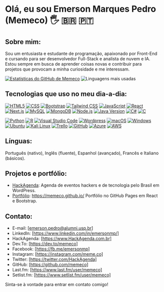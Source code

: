 # Olá, eu sou Emerson Marques Pedro (Memeco) 🖐 :brazil: :portugal:


## Sobre mim:
Sou um entusiasta e estudante de programação, apaixonado por Front-End e cursando para ser desenvolvedor Full-Stack e analista de nuvem e IA. Estou sempre em busca de aprender coisas novas e contribuir para projetos que provocam a minha curiosidade e me interessam.


[![Estatísticas do GitHub de Memeco](https://github-readme-stats.vercel.app/api?username=memeco&locale=pt-br&theme=dark&title_color=007ACC&show_icons=true)](https://github.com/memeco/github-readme-stats)
![Linguagens mais usadas](https://github-readme-stats.vercel.app/api/top-langs/?username=memeco&locale=pt-br&layout=compact&langs_count=8&theme=dracula)


## Tecnologias que uso no meu dia-a-dia:

[![HTML5](https://img.shields.io/badge/HTML5-E34F26?style=flat&logo=html5&logoColor=white)](https://developer.mozilla.org/en-US/docs/Web/Guide/HTML/HTML5) [![CSS](https://img.shields.io/badge/CSS-1572B6?style=flat&logo=css3&logoColor=white)](https://developer.mozilla.org/en-US/docs/Web/CSS) [![Bootstrap](https://img.shields.io/badge/Bootstrap-563D7C?style=for-the-badge&logo=bootstrap&logoColor=white)](https://getbootstrap.com/)
 [![Tailwind CSS](https://img.shields.io/badge/Tailwind%20CSS-38B2AC?style=for-the-badge&logo=tailwind-css&logoColor=white)](https://tailwindcss.com/) [![JavaScript](https://img.shields.io/badge/JavaScript-F7DF1E?style=flat&logo=javascript&logoColor=black)](https://developer.mozilla.org/en-US/docs/Web/JavaScript) [![React](https://img.shields.io/badge/React-61DAFB?style=flat&logo=react&logoColor=black)](https://reactjs.org/) [![Next.js](https://img.shields.io/badge/Next.js-000000?style=for-the-badge&logo=nextdotjs&logoColor=white)](https://nextjs.org/docs/getting-started)
 [![MySQL](https://img.shields.io/badge/MySQL-005C84?style=for-the-badge&logo=mysql&logoColor=white)](https://www.mysql.com/) [![MongoDB](https://img.shields.io/badge/MongoDB-47A248?style=for-the-badge&logo=mongodb&logoColor=white)](https://www.mongodb.com/) [![Node.js](https://img.shields.io/badge/Node.js-43853D?style=flat&logo=node.js&logoColor=white)](https://nodejs.org/) [![Java Version](https://img.shields.io/badge/Java-8%2B-blue.svg)](https://www.oracle.com/java/technologies/javase/javase8-archive-downloads.html) [![C#](https://img.shields.io/badge/C%23-239120?style=for-the-badge&logo=c-sharp&logoColor=white)](https://docs.microsoft.com/en-us/dotnet/csharp/)
 [![C](https://img.shields.io/badge/C-00599C?style=for-the-badge&logo=c&logoColor=white)](https://en.wikipedia.org/wiki/C_(programming_language))

 [![Python](https://img.shields.io/badge/Python-3776AB?style=flat&logo=python&logoColor=white)](https://www.python.org/) [![R](https://img.shields.io/badge/language-R-blue.svg)](https://www.r-project.org/) [![Visual Studio Code](https://img.shields.io/badge/Visual%20Studio%20Code-007ACC?style=flat&logo=visual-studio-code&logoColor=white)](https://code.visualstudio.com/) [![Wordpress](https://img.shields.io/badge/Wordpress-21759B?style=flat&logo=wordpress&logoColor=white)](https://wordpress.org/) [![macOS](https://img.shields.io/badge/macOS-000000?style=for-the-badge&logo=apple&logoColor=white)](https://www.apple.com/macos/) [![Windows](https://img.shields.io/badge/Windows-0078D6?style=for-the-badge&logo=windows&logoColor=white)](https://www.microsoft.com/windows) [![Ubuntu](https://img.shields.io/badge/Ubuntu-E95420?style=for-the-badge&logo=ubuntu&logoColor=white)](https://ubuntu.com/download) 
 [![Kali Linux](https://img.shields.io/badge/Kali-268BEE?style=for-the-badge&logo=kalilinux&logoColor=white)](https://www.kali.org/) [![Trello](https://img.shields.io/badge/Trello-0079BF?style=for-the-badge&logo=trello&logoColor=white)](https://trello.com/u/emersonmp/boards) [![GitHub](https://img.shields.io/badge/GitHub-181717?style=for-the-badge&logo=github&logoColor=white)](https://github.com/memeco) [![Azure](https://img.shields.io/badge/Microsoft_Azure-0089D6?style=for-the-badge&logo=microsoft-azure&logoColor=white)](https://azure.microsoft.com/) [![AWS](https://img.shields.io/badge/AWS-Amazon_Web_Services-232F3E?style=for-the-badge&logo=amazon-aws&logoColor=white)](https://aws.amazon.com/)






## Línguas: 
Português (nativo), Inglês (fluente), Espanhol (avançado), Francês e Italiano (básicos).

## Projetos e portfólio:
- [HackAgenda](https://hackagenda.com.br): Agenda de eventos hackers e de tecnologia pelo Brasil em WordPress.
- [Portfólio](https://memeco.github.io/): https://memeco.github.io/ Portfólio no GitHub Pages em React e Bootstrap.

## Contato:
- E-mail: [emerson.pedro@alumni.usp.br]
- LinkedIn: [https://www.linkedin.com/in/emersonmp/]
- HackAgenda: [https://www.HackAgenda.com.br]
- Dev.To: [https://dev.to/memeco]
- Facebook: [https://fb.me/emersonmp]
- Instagram: [https://instagram.com/meme.co]
- Twitter: [https://twitter.com/HackAgenda]
- GitHub: [https://github.com/memeco]
- Last.fm: [https://www.last.fm/user/memeco]
- Setlist.fm: [https://www.setlist.fm/user/memeco]

Sinta-se à vontade para entrar em contato comigo!

